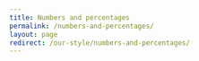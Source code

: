 ```yaml
---
title: Numbers and percentages
permalink: /numbers-and-percentages/
layout: page
redirect: /our-style/numbers-and-percentages/
---
```

